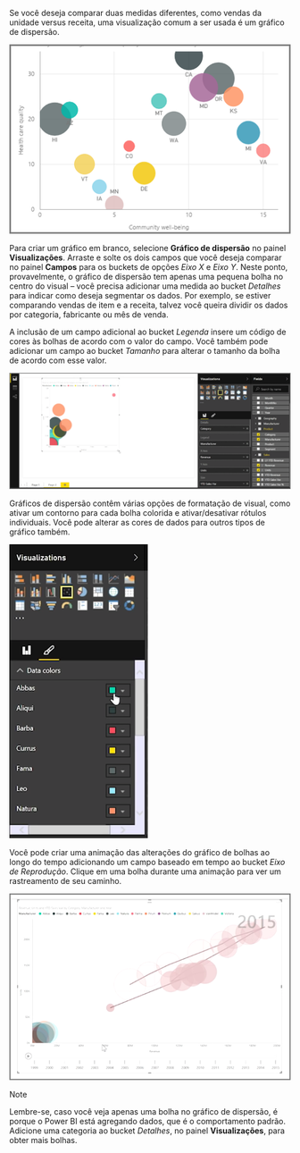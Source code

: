 Se você deseja comparar duas medidas diferentes, como vendas da unidade versus receita, uma visualização comum a ser usada é um gráfico de dispersão.

![](media/3-7-create-scatter-charts/3-7_1.png)

Para criar um gráfico em branco, selecione **Gráfico de dispersão** no painel **Visualizações**. Arraste e solte os dois campos que você deseja comparar no painel **Campos** para os buckets de opções *Eixo X* e *Eixo Y*. Neste ponto, provavelmente, o gráfico de dispersão tem apenas uma pequena bolha no centro do visual – você precisa adicionar uma medida ao bucket *Detalhes* para indicar como deseja segmentar os dados. Por exemplo, se estiver comparando vendas de item e a receita, talvez você queira dividir os dados por categoria, fabricante ou mês de venda.

A inclusão de um campo adicional ao bucket *Legenda* insere um código de cores às bolhas de acordo com o valor do campo. Você também pode adicionar um campo ao bucket *Tamanho* para alterar o tamanho da bolha de acordo com esse valor.

![](media/3-7-create-scatter-charts/3-7_2.png)

Gráficos de dispersão contêm várias opções de formatação de visual, como ativar um contorno para cada bolha colorida e ativar/desativar rótulos individuais. Você pode alterar as cores de dados para outros tipos de gráfico também.

![](media/3-7-create-scatter-charts/3-7_3.png)

Você pode criar uma animação das alterações do gráfico de bolhas ao longo do tempo adicionando um campo baseado em tempo ao bucket *Eixo de Reprodução*. Clique em uma bolha durante uma animação para ver um rastreamento de seu caminho.

![](media/3-7-create-scatter-charts/3-7_4.png)

>[!NOTE]
>Lembre-se, caso você veja apenas uma bolha no gráfico de dispersão, é porque o Power BI está agregando dados, que é o comportamento padrão. Adicione uma categoria ao bucket *Detalhes*, no painel **Visualizações**, para obter mais bolhas.
> 
> 

